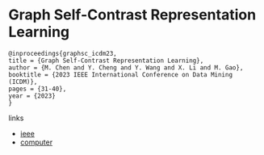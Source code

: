 # Graph Self-Contrast Representation Learning

```
@inproceedings{graphsc_icdm23,
title = {Graph Self-Contrast Representation Learning},
author = {M. Chen and Y. Cheng and Y. Wang and X. Li and M. Gao},
booktitle = {2023 IEEE International Conference on Data Mining (ICDM)},
pages = {31-40},
year = {2023}
}
```

links
- [ieee](https://doi.org/10.1109/ICDM58522.2023.00012)
- [computer](https://doi.ieeecomputersociety.org/10.1109/ICDM58522.2023.00012)
